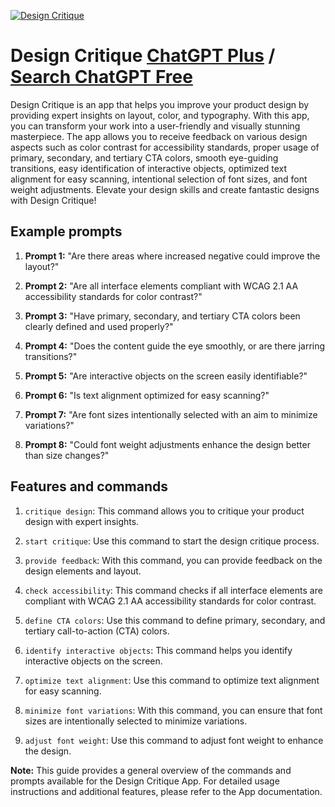 
[![Design Critique](https://files.oaiusercontent.com/file-VeWsuf5XNF87bqFQ3DyaGujQ?se=2123-10-18T16%3A40%3A40Z&sp=r&sv=2021-08-06&sr=b&rscc=max-age%3D31536000%2C%20immutable&rscd=attachment%3B%20filename%3Ddesign-critique-gpt.png&sig=WiAeU8Q7HWxvz9I455/Zv4n/l%2B81%2BpZbS8eKQvRfIWA%3D)](https://chat.openai.com/g/g-nlZ7YiDfx-design-critique)

# Design Critique [ChatGPT Plus](https://chat.openai.com/g/g-nlZ7YiDfx-design-critique) / [Search ChatGPT Free](https://gptcall.net/index.html#/?search=Design%20Critique)

Design Critique is an app that helps you improve your product design by providing expert insights on layout, color, and typography. With this app, you can transform your work into a user-friendly and visually stunning masterpiece. The app allows you to receive feedback on various design aspects such as color contrast for accessibility standards, proper usage of primary, secondary, and tertiary CTA colors, smooth eye-guiding transitions, easy identification of interactive objects, optimized text alignment for easy scanning, intentional selection of font sizes, and font weight adjustments. Elevate your design skills and create fantastic designs with Design Critique!

## Example prompts

1. **Prompt 1:** "Are there areas where increased negative could improve the layout?"

2. **Prompt 2:** "Are all interface elements compliant with WCAG 2.1 AA accessibility standards for color contrast?"

3. **Prompt 3:** "Have primary, secondary, and tertiary CTA colors been clearly defined and used properly?"

4. **Prompt 4:** "Does the content guide the eye smoothly, or are there jarring transitions?"

5. **Prompt 5:** "Are interactive objects on the screen easily identifiable?"

6. **Prompt 6:** "Is text alignment optimized for easy scanning?"

7. **Prompt 7:** "Are font sizes intentionally selected with an aim to minimize variations?"

8. **Prompt 8:** "Could font weight adjustments enhance the design better than size changes?"

## Features and commands

1. `critique design`: This command allows you to critique your product design with expert insights.

2. `start critique`: Use this command to start the design critique process.

3. `provide feedback`: With this command, you can provide feedback on the design elements and layout.

4. `check accessibility`: This command checks if all interface elements are compliant with WCAG 2.1 AA accessibility standards for color contrast.

5. `define CTA colors`: Use this command to define primary, secondary, and tertiary call-to-action (CTA) colors.

6. `identify interactive objects`: This command helps you identify interactive objects on the screen.

7. `optimize text alignment`: Use this command to optimize text alignment for easy scanning.

8. `minimize font variations`: With this command, you can ensure that font sizes are intentionally selected to minimize variations.

9. `adjust font weight`: Use this command to adjust font weight to enhance the design.

**Note:** This guide provides a general overview of the commands and prompts available for the Design Critique App. For detailed usage instructions and additional features, please refer to the App documentation.



